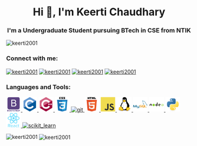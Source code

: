 <h1 align="center">Hi 👋, I'm Keerti Chaudhary</h1>
<h3 align="center">I'm a Undergraduate Student pursuing BTech in CSE from NTIK</h3>

<p align="left"> <img src="https://komarev.com/ghpvc/?username=keerti2001&label=Profile%20views&color=0e75b6&style=flat" alt="keerti2001" /> </p>


<h3 align="left">Connect with me:</h3>
<p align="left">
<a href="https://dev.to/keerti2001" target="blank"><img align="center" src="https://cdn.jsdelivr.net/npm/simple-icons@3.0.1/icons/dev-dot-to.svg" alt="keerti2001" height="30" width="40" /></a>
<a href="https://www.linkedin.com/in/keerti-chaudhary-73801b197/" target="blank"><img align="center" src="https://cdn.jsdelivr.net/npm/simple-icons@3.0.1/icons/linkedin.svg" alt="keerti2001" height="30" width="40" /></a>
<a href="https://www.instagram.com/_keertii__/" target="blank"><img align="center" src="https://cdn.jsdelivr.net/npm/simple-icons@3.0.1/icons/instagram.svg" alt="keerti2001" height="30" width="40" /></a>
<a href="https://medium.com/@keerti2001.kc" target="blank"><img align="center" src="https://cdn.jsdelivr.net/npm/simple-icons@3.0.1/icons/medium.svg" alt="keerti2001" height="30" width="40" /></a>
</p>

<h3 align="left">Languages and Tools:</h3>
<p align="left"> <a href="https://getbootstrap.com" target="_blank"> <img src="https://raw.githubusercontent.com/devicons/devicon/master/icons/bootstrap/bootstrap-plain-wordmark.svg" alt="bootstrap" width="40" height="40"/> </a> <a href="https://www.cprogramming.com/" target="_blank"> <img src="https://raw.githubusercontent.com/devicons/devicon/master/icons/c/c-original.svg" alt="c" width="40" height="40"/> </a> <a href="https://www.w3schools.com/cpp/" target="_blank"> <img src="https://raw.githubusercontent.com/devicons/devicon/master/icons/cplusplus/cplusplus-original.svg" alt="cplusplus" width="40" height="40"/> </a> <a href="https://www.w3schools.com/css/" target="_blank"> <img src="https://raw.githubusercontent.com/devicons/devicon/master/icons/css3/css3-original-wordmark.svg" alt="css3" width="40" height="40"/> </a> <a href="https://git-scm.com/" target="_blank"> <img src="https://www.vectorlogo.zone/logos/git-scm/git-scm-icon.svg" alt="git" width="40" height="40"/> </a> <a href="https://www.w3.org/html/" target="_blank"> <img src="https://raw.githubusercontent.com/devicons/devicon/master/icons/html5/html5-original-wordmark.svg" alt="html5" width="40" height="40"/> </a> <a href="https://developer.mozilla.org/en-US/docs/Web/JavaScript" target="_blank"> <img src="https://raw.githubusercontent.com/devicons/devicon/master/icons/javascript/javascript-original.svg" alt="javascript" width="40" height="40"/> </a> <a href="https://www.linux.org/" target="_blank"> <img src="https://raw.githubusercontent.com/devicons/devicon/master/icons/linux/linux-original.svg" alt="linux" width="40" height="40"/> </a> <a href="https://www.mysql.com/" target="_blank"> <img src="https://raw.githubusercontent.com/devicons/devicon/master/icons/mysql/mysql-original-wordmark.svg" alt="mysql" width="40" height="40"/> </a> <a href="https://nodejs.org" target="_blank"> <img src="https://raw.githubusercontent.com/devicons/devicon/master/icons/nodejs/nodejs-original-wordmark.svg" alt="nodejs" width="40" height="40"/> </a> <a href="https://www.python.org" target="_blank"> <img src="https://raw.githubusercontent.com/devicons/devicon/master/icons/python/python-original.svg" alt="python" width="40" height="40"/> </a> <a href="https://reactjs.org/" target="_blank"> <img src="https://raw.githubusercontent.com/devicons/devicon/master/icons/react/react-original-wordmark.svg" alt="react" width="40" height="40"/> </a> <a href="https://scikit-learn.org/" target="_blank"> <img src="https://upload.wikimedia.org/wikipedia/commons/0/05/Scikit_learn_logo_small.svg" alt="scikit_learn" width="40" height="40"/> </a> </p>

<p><img align="left" src="https://github-readme-stats.vercel.app/api/top-langs?username=keerti2001&show_icons=true&locale=en&layout=compact" alt="keerti2001" /></p>

<p>&nbsp;<img align="center" src="https://github-readme-stats.vercel.app/api?username=keerti2001&show_icons=true&locale=en" alt="keerti2001" /></p>
<!-- 
<p><img align="center" src="https://github-readme-streak-stats.herokuapp.com/?user=keerti2001&" alt="keerti2001" /></p> -->
